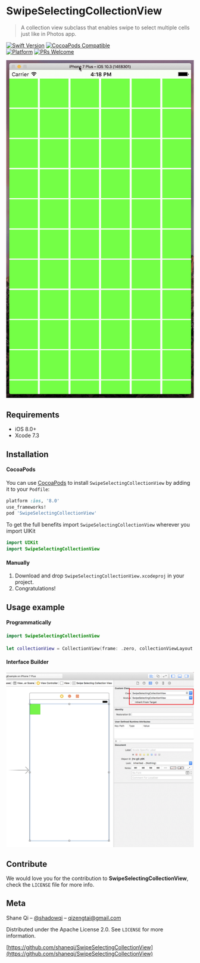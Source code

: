 # SwipeSelectingCollectionView
> A collection view subclass that enables swipe to select multiple cells just like in Photos app.

[![Swift Version](https://img.shields.io/badge/swift-3.0-orange.svg)](https://swift.org/])
[![CocoaPods Compatible](https://img.shields.io/cocoapods/v/EZSwiftExtensions.svg)](https://img.shields.io/cocoapods/v/LFAlertController.svg)  
[![Platform](https://img.shields.io/cocoapods/p/LFAlertController.svg?style=flat)](http://cocoapods.org/pods/LFAlertController)
[![PRs Welcome](https://img.shields.io/badge/PRs-welcome-brightgreen.svg?style=flat-square)](http://makeapullrequest.com)

![](./Assets/demo.gif)

## Requirements

- iOS 8.0+
- Xcode 7.3

## Installation

#### CocoaPods
You can use [CocoaPods](http://cocoapods.org/) to install `SwipeSelectingCollectionView` by adding it to your `Podfile`:

```ruby
platform :ios, '8.0'
use_frameworks!
pod 'SwipeSelectingCollectionView'
```

To get the full benefits import `SwipeSelectingCollectionView` wherever you import UIKit

``` swift
import UIKit
import SwipeSelectingCollectionView
```

#### Manually
1. Download and drop ```SwipeSelectingCollectionView.xcodeproj``` in your project.  
2. Congratulations!  

## Usage example

#### Programmatically

```swift
import SwipeSelectingCollectionView

let collectionView = CollectionView(frame: .zero, collectionViewLayout: UICollectionViewFlowLayout()) 
```

#### Interface Builder

![](./Assets/usage-IB.png)

## Contribute

We would love you for the contribution to **SwipeSelectingCollectionView**, check the ``LICENSE`` file for more info.

## Meta

Shane Qi – [@shadowqi](https://twitter.com/shadowqi) – qizengtai@gmail.com

Distributed under the Apache License 2.0. See ``LICENSE`` for more information.

[https://github.com/shaneqi/SwipeSelectingCollectionView](https://github.com/shaneqi/SwipeSelectingCollectionView)
